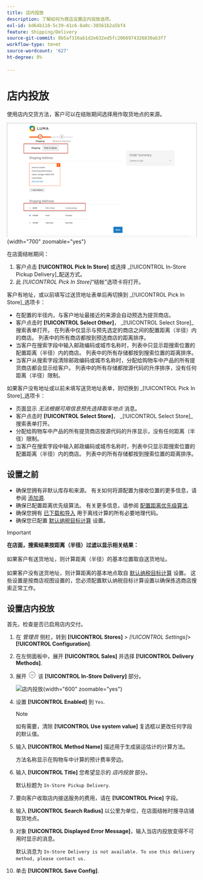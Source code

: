 ```yaml
---
title: 店内投放
description: 了解如何为商店设置店内投放选项。
exl-id: bd64b110-5c39-41c6-8a0c-38561b2a5bf4
feature: Shipping/Delivery
source-git-commit: 8b5af316ab1d2e632ed5fc2066974326830ab3f7
workflow-type: tm+mt
source-wordcount: '627'
ht-degree: 0%

---
```


# 店内投放

使用店内交货方法，客户可以在结账期间选择用作取货地点的来源。

![结账时的店内交付方法](./assets/luma-in-store-example.png){width="700" zoomable="yes"}

在店面结帐期间：

1. 客户点击 **[!UICONTROL Pick In Store]** 或选择 _[!UICONTROL In-Store Pickup Delivery]_配送方式。
1. 此 _[!UICONTROL Pick In Store]_“结帐”选项卡将打开。

客户有地址，或以前填写过送货地址表单后再切换到 _[!UICONTROL Pick In Store]_选项卡：

- 在配置的半径内，与客户地址最接近的来源会自动预选为提货商店。
- 客户点击时 **[!UICONTROL Select Other]**， _[!UICONTROL Select Store]_搜索表单打开。 在列表中仅显示与预先选定的商店之间的配置距离（半径）内的商店。 列表中的所有商店都按到预选商店的距离排序。
- 当客户在搜索字段中输入邮政编码或城市名称时，列表中只显示距搜索位置的配置距离（半径）内的商店。 列表中的所有存储都按到搜索位置的距离排序。
- 当客户从搜索字段清除邮政编码或城市名称时，分配给购物车中产品的所有提货商店都会显示给客户。 列表中的所有存储都按源代码的升序排序，没有任何距离（半径）限制。

如果客户没有地址或以前未填写送货地址表单，则切换到 _[!UICONTROL Pick In Store]_选项卡：

- 页面显示 _无法根据可用信息预先选择取车地点_ 消息。
- 客户点击时 **[!UICONTROL Select Store]**， _[!UICONTROL Select Store]_搜索表单打开。
- 分配给购物车中产品的所有提货商店按源代码的升序显示，没有任何距离（半径）限制。
- 当客户在搜索字段中输入邮政编码或城市名称时，列表中只显示距搜索位置的配置距离（半径）内的商店。 列表中的所有存储都按到搜索位置的距离排序。

## 设置之前

- 确保您拥有非默认库存和来源。 有关如何将源配置为接收位置的更多信息，请参阅 [添加源](../inventory-management/sources-add.md).
- 确保已配置距离优先级算法。 有关更多信息，请参阅 [配置距离优先级算法](../inventory-management/distance-priority-algorithm.md).
- 确保您拥有 [已下载和导入](../inventory-management/cli.md#import-geocodes) 用于离线计算的所有必要地理代码。
- 确保您已配置 [默认纳税目标计算](../configuration-reference/sales/tax.md#default-tax-destination-calculation) 设置。

>[!IMPORTANT]
>
>**在店面，搜索结果按距离（半径）过滤以显示相关结果：**<br><br>
>如果客户有送货地址，则计算距离（半径）的基本位置取自送货地址。<br><br>
>如果客户没有送货地址，则计算距离的基本地点取自 [默认纳税目标计算](../configuration-reference/sales/tax.md#default-tax-destination-calculation) 设置。 这些设置是按商店视图设置的，您必须配置默认纳税目标计算设置以确保拣选商店搜索正常工作。

## 设置店内投放

首先，检查是否已启用店内交付。

1. 在 _管理员_ 侧栏，转到 **[!UICONTROL Stores]** > _[!UICONTROL Settings]_>**[!UICONTROL Configuration]**.

1. 在左侧面板中，展开 **[!UICONTROL Sales]** 并选择 **[!UICONTROL Delivery Methods]**.

1. 展开 ![扩展选择器](../assets/icon-display-expand.png) 该 **[!UICONTROL In-Store Delivery]** 部分。

   ![店内投放](../configuration-reference/sales/assets/delivery-methods-in-store-delivery.png){width="600" zoomable="yes"}

1. 设置 **[!UICONTROL Enabled]** 到 `Yes`.

   >[!NOTE]
   >
   >如有需要，清除 **[!UICONTROL Use system value]** 复选框以更改任何字段的默认值。

1. 输入 **[!UICONTROL Method Name]** 描述用于生成装运估计的计算方法。

   方法名称显示在购物车中计算的预计费率旁边。

1. 输入 **[!UICONTROL Title]** 您希望显示的 _店内投放_ 部分。

   默认标题为 `In-Store Pickup Delivery`.

1. 要向客户收取店内接送服务的费用，请在 **[!UICONTROL Price]** 字段。

1. 输入 **[!UICONTROL Search Radius]** 以公里为单位，在店面结帐时搜寻店铺取货地点。

1. 对象 **[!UICONTROL Displayed Error Message]**，输入当店内投放变得不可用时显示的消息。

   默认消息为 `In-Store Delivery is not available. To use this delivery method, please contact us.`

1. 单击 **[!UICONTROL Save Config]**.

